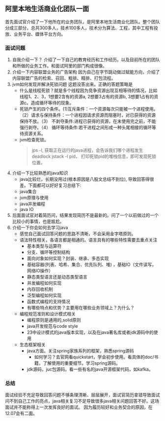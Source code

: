 ## 阿里本地生活商业化团队一面
首先面试官介绍了一下他所在的业务团队，是阿里本地生活商业化团队。整个团队分成三部分，总共300多人，技术100多人，技术分为算法、工程，其中工程有投放、业务平台、媒体平台方向。
### 面试问题
1. 自我介绍一下？
介绍了一下自己的教育经历和工作经历。以及目前所在的团队和所做的业务工作。和面试阿里的部门构成很像。
2. 介绍一下内容联盟业务的广告架构
因为自己在字节跳动做过赋能方向，介绍了内容联盟广告的检索、召回、粗排、精排、打包流程。
3. jvm如何发现并解决死锁问题
这题没答出来。正确的答题策略是
    - 什么是线程死锁？就是多个线程因为竞争资源出现互相等待的情况，比如线程1、2、3，1想要2含有的资源a, 2想要3占有的资源b, 3想要1占有的资源c。造成循环等待的现象。
    - 死锁产生的四个条件。(1)互斥条件：一个资源每次只能被一个进程使用。（2）请求与保持条件：一个进程因请求资源而阻塞时，对已获得的资源保持不放。（3） 不剥夺条件:进程已获得的资源，在末使用完之前，不能强行剥夺。（4） 循环等待条件:若干进程之间形成一种头尾相接的循环等待资源关系。
    - jvm检查死锁。
        > jps -l, 获取正在运行的java进程，会告诉我们哪个进程发生deadlock
        > jstack -l pid， 打印死锁pid的堆栈信息，即可发现死锁位置。
4. 介绍一下比较熟悉的java知识
    - java比较烂，长期没用过(根本原因是八股文总结不到位), 导致回答得很差。下面都可以好好复习总结下:
    - java集合
    - jvm原理与使用
    - java并发编程
    - java IO
5. 后面面试官对着简历问，结果发现简历不是最新的。问了一个以前做过的一个比较小的事情，也是尴尬。
6. 介绍一下你会如何去学习java
    - 感觉自己面试回答问题的思路不清晰，不会采用金字塔原则。
    - 语法特性相关，各语言都是相通的。语言具有的哪些特性需要去重点关注
        - 基本类型与运算符
        - 分支、循环等控制结构
        - 面向对象如何实现？封装、继承、多态实现
        - 基础容器(列表、哈希、集合、优先队列、堆) ，基础IO（文件读写，网络IO操作）
        - 静态类型语言还是动态类型语言
        - 并发编程如何实现
        - 内存回收机制
        - 泛型编程如何实现
        - 函数式编程的支持情况
        - 有哪些特点和优势？主要用在哪些业务领域上？为什么？
    - 编程规范准则和设计模式相关
        - 编程原则是通用的,solid原则
        - java开发规范与code style
        - 23中设计模式的java版本实现，以及在java著名库或者jdk源码中的使用
    - 生态框架相关
        - java方面。关注spring家族系列的框架，熟悉spring源码
            - 如何学习？去官网看quickstart，学会初步使用。看具体的doc/书籍，了解使用的重要细节。学习spring源码。
        - jdk源码，juc包源码。看一些有名的java开源框架代码，如kafka。

### 总结
面试经验不充足导致回答问题不够条理清晰、层层展开，面试官简历拿错导致面试问不到自己工作的亮点，java相关复习不足导致很多java相关问题回答不好。这场面试并不能称得上一次发挥良好的面试。
因为履历较好和业务契合的原因，在12.07会有二面。
